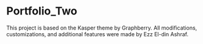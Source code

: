 # Portfolio_Two

This project is based on the Kasper theme by Graphberry.
All modifications, customizations, and additional features were made by Ezz El-din Ashraf.
